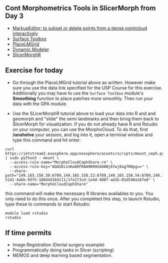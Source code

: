 ## Cont Morphometrics Tools in SlicerMorph  from Day 3

* [MarkupEditor: to subset or delete points from a dense pointcloud interactively](https://github.com/SlicerMorph/Tutorials/tree/main/MarkupsEditor)
* [Surface Toolbox](https://slicer.readthedocs.io/en/latest/user_guide/modules/surfacetoolbox.html#surface-toolbox)
* [PlaceLMGrid](https://github.com/SlicerMorph/Tutorials/blob/main/GridBasedLandmarking/README.md)
* [Dynamic Modeler](https://slicer.readthedocs.io/en/latest/user_guide/modules/dynamicmodeler.html#dynamic-modeler)
* [SlicerMorphR](https://github.com/SlicerMorph/Tutorials/blob/main/GPA_3/parser_and_sample_R_analysis.md)

## Exercise for today
* Go through the PlaceLMGrid tutorial above as written. However make sure you use the data link specified for the USP Course for this exercise. Additionally you may have to use the `Surface Toolbox` module's **Smoothing** function to place patches more smoothly. Then run your data with the GPA module.

* Use the SLicerMorphR tutorial above to load your data into R and and geomorph and "slide" the semi landmarks and then bring them back to SlicerMorph for visualization. If you do not already have R and Rstudio on your computer, you can use the MorphoCloud. To do that, first  **/unshelve** your session, and log into it, open a terminal window and type this command and hit enter: 
```
curl https://jetstream2.exosphere.app/exosphere/assets/scripts/mount_ceph.py | sudo python3 - mount \
  --access-rule-name="MorphoCloudCephShare-ro" \
  --access-rule-key="AQAIDi1nKwbRFRAA9KKHUddANj6Ywj8ag7N9pg==" \
  --share-path="149.165.158.38:6789,149.165.158.22:6789,149.165.158.54:6789,149.165.158.70:6789,149.165.158.86:6789:/volumes/_nogroup/60bf684c-51d1-4abb-93f5-188d4d164111/1fe273cd-1e4d-4087-ad2b-01d548a16fe0" \
  --share-name="MorphoCloudCephShare"
```
this command will make the necessary R libraries availables to you. You only need to do this once. After you completed this step, to launch Rstudio, type these to commands to start Rstudio:
```
module load rstudio
rstudio
```

## If time permits
* Image Registration (Dental surgery example)
* Programmatically doing tasks in Slicer (scripting)
* MEMOS and deep learning based segmentation. 



